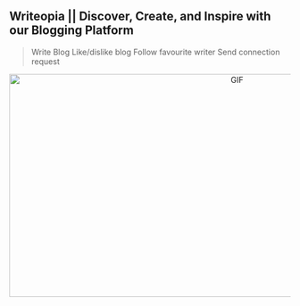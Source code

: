 ## Writeopia || Discover, Create, and Inspire with our Blogging Platform

> Write Blog
> Like/dislike blog
> Follow favourite writer
> Send connection request

<p align="center">
<img alt="GIF" src="https://github.com/krishdu/Writeopia/blob/master/writeopia-gif-v1.gif?raw=true" width="800" height="400"/>
</p>


